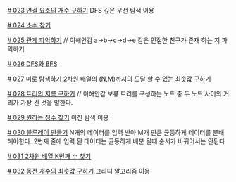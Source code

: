 [# 023 연결 요소의 개수 구하기](./src/App001.java)
DFS 깊은 우선 탐색 이용

[# 024 소수 찾기](./src/App002.java)

[# 025 관계 파악하기](./src/App003.java) // 이해안감
a->b->c->d->e 같은 인접한 친구가 존재 하는 지 파악하기

[# 026 DFS와 BFS](./src/App004.java) 

[# 027 미로 탐색하기](./src/App005.java)
2차원 배열의 (N,M)까지의 도달 할 수 있는 최솟값 구하기

[# 028 트리의 지름 구하기](./src/App006.java) // 이해안감 보류
트리를 구성하는 노드 중 두 노드 사이의 거리가 가장 긴 것을 말한다.

[# 029 원하는 정수 찾기](./src/App007.java)
이진 탐색 이용

[# 030 블루레이 만들기](./src/App008.java)
N개의 데이터를 입력 받아 M개 만큼 균등하게 데이터를 분배 해야한다.
2번재 줄에 입력 된 데이터는 균등하게 배분 될때 순서가 바뀌어서는 안된다


[# 031 2차원 배열 K번째 수 찾기](./src/App009.java)

[# 032 동전 개수의 최솟값 구하기](./src/App010.java)
그리디 알고리즘 이용